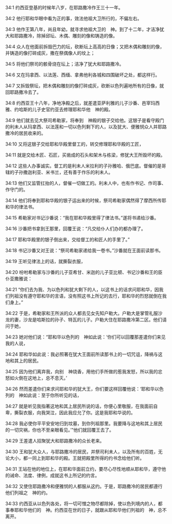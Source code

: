 <a id="1"></a>34:1  约西亚登基的时候年八岁，在耶路撒冷作王三十一年。  

<a id="2"></a>34:2  他行耶和华眼中看为正的事，效法他祖大卫所行的，不偏左右。  

<a id="3"></a>34:3  他作王第八年，尚且年幼，就寻求他祖大卫的　神。到了十二年，才洁净犹大和耶路撒冷，除掉邱坛、木偶、雕刻的像和铸造的像。  

<a id="4"></a>34:4  众人在他面前拆毁巴力的坛，砍断坛上高高的日像；又把木偶和雕刻的像，并铸造的像打碎成灰，撒在祭偶像人的坟上；  

<a id="5"></a>34:5  将他们祭司的骸骨烧在坛上；洁净了犹大和耶路撒冷。  

<a id="6"></a>34:6  又在玛拿西、以法莲、西缅、拿弗他利各城和四围破坏之处，都这样行。  

<a id="7"></a>34:7  又拆毁祭坛，把木偶和雕刻的像打碎成灰，砍断以色列遍地所有的日像，就回耶路撒冷去了。  

<a id="8"></a>34:8  约西亚王十八年，净地净殿之后，就差遣亚萨利雅的儿子沙番、邑宰玛西雅、约哈斯的儿子史官约亚去修理耶和华他　神的殿。  

<a id="9"></a>34:9  他们就去见大祭司希勒家，将奉到　神殿的银子交给他。这银子是看守殿门的利未人从玛拿西、以法莲和一切以色列剩下的人，以及犹大、便雅悯众人并耶路撒冷的居民收来的。  

<a id="10"></a>34:10  又将这银子交给耶和华殿里督工的，转交修理耶和华殿的工匠，  

<a id="11"></a>34:11  就是交给木匠、石匠，买凿成的石头和架木与栋梁，修犹大王所毁坏的殿。  

<a id="12"></a>34:12  这些人办事诚实。督工的是利未人米拉利的子孙雅哈、俄巴底。督催的是哥辖的子孙撒迦利亚、米书兰，还有善于作乐的利未人。  

<a id="13"></a>34:13  他们又监管扛抬的人，督催一切做工的。利未人中，也有作书记、作司事、作守门的。  

<a id="14"></a>34:14  他们将奉到耶和华殿的银子运出来的时候，祭司希勒家偶然得了摩西所传耶和华的律法书。  

<a id="15"></a>34:15  希勒家对书记沙番说：“我在耶和华殿里得了律法书。”遂将书递给沙番。  

<a id="16"></a>34:16  沙番把书拿到王那里，回覆王说：“凡交给仆人们办的都办理了。  

<a id="17"></a>34:17  耶和华殿里的银子倒出来，交给督工的和匠人的手里了。”  

<a id="18"></a>34:18  书记沙番又对王说：“祭司希勒家递给我一卷书。”沙番就在王面前读那书。  

<a id="19"></a>34:19  王听见律法上的话，就撕裂衣服，  

<a id="20"></a>34:20  吩咐希勒家与沙番的儿子亚希甘、米迦的儿子亚比顿、书记沙番和王的臣仆亚撒雅说：  

<a id="21"></a>34:21  “你们去为我、为以色列和犹大剩下的人，以这书上的话求问耶和华，因我们列祖没有遵守耶和华的言语，没有照这书上所记的去行，耶和华的烈怒就倒在我们身上。”  

<a id="22"></a>34:22  于是，希勒家和王所派的众人都去见女先知户勒大。户勒大是掌管礼服沙龙的妻，沙龙是哈斯拉的孙子、特瓦的儿子。户勒大住在耶路撒冷第二区。他们请问于她，  

<a id="23"></a>34:23  她对他们说：“耶和华以色列的　神如此说：‘你们可以回覆那差遣你们来见我的人说，  

<a id="24"></a>34:24  耶和华如此说：我必照著在犹大王面前所读那书上的一切咒诅，降祸与这地和其上的居民。  

<a id="25"></a>34:25  因为他们离弃我，向别　神烧香，用他们手所做的惹我发怒，所以我的忿怒如火倒在这地上，总不息灭。’  

<a id="26"></a>34:26  然而差遣你们来求问耶和华的犹大王，你们要这样回覆他说：‘耶和华以色列的　神如此说：至于你所听见的话，  

<a id="27"></a>34:27  就是听见我指著这地和其上居民所说的话，你便心里敬服，在我面前自卑，撕裂衣服，向我哭泣，因此我应允了你。这是我耶和华说的。  

<a id="28"></a>34:28  我必使你平平安安地归到坟墓，到你列祖那里。我要降与这地和其上居民的一切灾祸，你也不至亲眼看见。’”他们就回覆王去了。  

<a id="29"></a>34:29  王差遣人招聚犹大和耶路撒冷的众长老来。  

<a id="30"></a>34:30  王和犹大众人，与耶路撒冷的居民，并祭司利未人，以及所有的百姓，无论大小，都一同上到耶和华的殿。王就把殿里所得的约书念给他们听。  

<a id="31"></a>34:31  王站在他的地位上，在耶和华面前立约，要尽心尽性地顺从耶和华，遵守他的诫命、法度、律例，成就这书上所记的约言。  

<a id="32"></a>34:32  又使住耶路撒冷和便雅悯的人都服从这约。于是，耶路撒冷的居民都遵行他们列祖之　神的约。  

<a id="33"></a>34:33  约西亚从以色列各处，将一切可憎之物尽都除掉，使以色列境内的人，都事奉耶和华他们的　神。约西亚在世的日子，就跟从耶和华他们列祖的　神，总不离开。  
